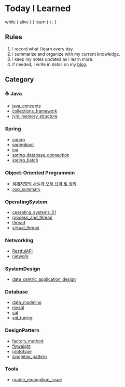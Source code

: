 # Today I Learned

while ( alive ) { learn ( ) ; }

## Rules

1. I record what I learn every day.
2. I summarize and organize with my current knowledge.
3. I keep my notes updated as I learn more.
4. If needed, I write in detail on my [blog](https://velog.io/@letsmake/posts).

## Category

### ☕ Java

- [java_concepts](./Java/java_concepts.md.md)
- [collections_framework](./Java/java_collections_framework.md)
- [jvm_memory_structure](./Java/jvm_memory_structure.md)

### Spring

- [spring](./Spring/spring.md)
- [springboot](./Spring/springboot.md)
- [jpa](./Spring/jpa.md)
- [spring_database_connection](./Spring/spring_database_connection.md)
- [spring_batch](./Spring/spring_batch.md)

### Object-Oriented Programmin

- [객체지향의 사실과 오해 요약 및 정리](./Oop/oop_introduction_with_misunderstandings_and_realities.md.md)
- [oop_summary](./Oop/oop_summary.md.md)

### OperatingSystem

- [operating_systems_01](./OperatingSystem/operating_systems_01.md)
- [process_and_thread](./OperatingSystem/process_and_thread.md)
- [thread](./OperatingSystem/thread.md)
- [virtual_thread](./OperatingSystem/virtual_thread.md)

### Networking

- [RestfulAPI](./Networking/HTTP/RestfulAPI.md)
- [network](./Networking/network.md)

### SystemDesign

- [data_centric_application_design](./SystemDesign/data_centric_application_design.md)

### Database

- [data_modeling](./Database/data_modeling.md)
- [mysql](./Database/mysql.md)
- [sql](./Database/sql.md)
- [sql_tuning](./Database/sql_tuning.md)

### DesignPattern

- [factory_method](./DesignPattern/factory_method.md)
- [flyweight](./DesignPattern/flyweight.md)
- [prototype](./DesignPattern/prototype.md)
- [singleton_pattern](./DesignPattern/singleton_pattern.md)

### Tools

- [gradle_recognition_issue](./Tools/gradle_recognition_issue.md)
